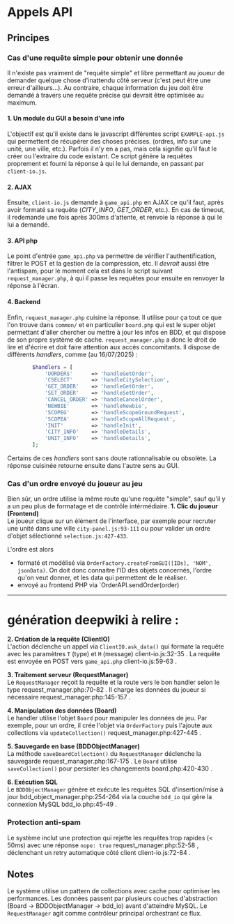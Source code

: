 # Appels API
## Principes
### Cas d'une requête simple pour obtenir une donnée
Il n'existe pas vraiment de "requête simple" et libre permettant au joueur de demander quelque chose d'inattendu côté serveur (c'est peut être une erreur d'ailleurs...).
Au contraire, chaque information du jeu doit être demandé à travers une requête précise qui devrait être optimisée au maximum.
#### 1. Un module du GUI a besoin d'une info
L'objectif est qu'il existe dans le javascript différentes script `EXAMPLE-api.js` qui permettent de récupérer des choses précises. (ordres, info sur une unité, une ville, etc.). Parfois il n'y en a pas, mais cela signifie qu'il faut le créer ou l'extraire du code existant. Ce script génère la requêtes proprement et fourni la réponse à qui le lui demande, en passant par `client-io.js`.
#### 2. AJAX
Ensuite, `client-io.js` demande à `game_api.php` en AJAX ce qu'il faut, après avoir formaté sa requête (_CITY_INFO_, _GET_ORDER_, etc.). En cas de timeout, il redemande une fois après 300ms d'attente, et renvoie la réponse à qui le lui a demandé.
#### 3. API php
Le point d'entrée `game_api.php` va permettre de vérifier l'authentification, filtrer le POST et la gestion de la compression, etc. Il _devrait_ aussi être l'antispam, pour le moment cela est dans le script suivant `request_manager.php`, à qui il passe les requêtes pour ensuite en renvoyer la réponse à l'écran.
#### 4. Backend
Enfin, `request_manager.php` cuisine la réponse. Il utilise pour ça tout ce que l'on trouve dans `common/` et en particulier `board.php` qui est le super objet permettant d'aller chercher ou mettre à jour les infos en BDD, et qui dispose de son propre système de cache. `request_manager.php`  a donc le droit de lire et d'écrire et doit faire attention aux accès concomitants. ll dispose de différents _handlers_, comme (au 16/07/2025) :
```php
        $handlers = [
            'UORDERS'      => 'handleGetOrder',
            'CSELECT'      => 'handleCitySelection',
            'GET_ORDER'    => 'handleGetOrder',
            'SET_ORDER'    => 'handleSetOrder',
            'CANCEL_ORDER' => 'handleCancelOrder',
            'NEWBIE'       => 'handleNewbie',
            'SCOPEG'       => 'handleScopeGroundRequest',
            'SCOPEA'       => 'handleScopeAllRequest',
            'INIT'         => 'handleInit',
            'CITY_INFO'    => 'handleDetails',
            'UNIT_INFO'    => 'handleDetails',
        ];
```
Certains de ces _handlers_ sont sans doute rationnalisable ou obsolète.
La réponse cuisinée retourne ensuite dans l'autre sens au GUI. 

### Cas d'un ordre envoyé du joueur au jeu
Bien sûr, un ordre utilise la même route qu'une requête "simple", sauf qu'il y a un peu plus de formatage et de contrôle intérmédiaire.
**1. Clic du joueur (Frontend)**  
Le joueur clique sur un élément de l'interface, par exemple pour recruter une unité dans une ville `city-panel.js:93-111` ou pour valider un ordre d'objet sélectionné `selection.js:427-433`.

L'ordre est alors 
 - formaté et modélisé via `OrderFactory.createFromGUI([IDs], 'NOM', jsonData)`. On doit donc connaitre l'ID des objets concernés, l'ordre qu'on veut donner, et les data qui permettent de le réaliser.
 - envoyé au frontend PHP via `OrderAPI.sendOrder(order)

______________
# génération deepwiki à relire :

**2. Création de la requête (ClientIO)**  
L'action déclenche un appel via `ClientIO.ask_data()` qui formate la requête avec les paramètres `T` (type) et `M` (message) client-io.js:32-35 . La requête est envoyée en POST vers `game_api.php` client-io.js:59-63 .

**3. Traitement serveur (RequestManager)**  
Le `RequestManager` reçoit la requête et la route vers le bon handler selon le type request_manager.php:70-82 . Il charge les données du joueur si nécessaire request_manager.php:145-157 .

**4. Manipulation des données (Board)**  
Le handler utilise l'objet `Board` pour manipuler les données de jeu. Par exemple, pour un ordre, il crée l'objet via `OrderFactory` puis l'ajoute aux collections via `updateCollection()` request_manager.php:427-445 .

**5. Sauvegarde en base (BDDObjectManager)**  
La méthode `saveBoardCollection()` du `RequestManager` déclenche la sauvegarde request_manager.php:167-175 . Le `Board` utilise `saveCollection()` pour persister les changements board.php:420-430 .

**6. Exécution SQL**  
Le `BDDObjectManager` génère et exécute les requêtes SQL d'insertion/mise à jour bdd_object_manager.php:254-264 via la couche `bdd_io` qui gère la connexion MySQL bdd_io.php:45-49 .


### Protection anti-spam

Le système inclut une protection qui rejette les requêtes trop rapides (< 50ms) avec une réponse `nope: true` request_manager.php:52-58 , déclenchant un retry automatique côté client client-io.js:72-84 .

## Notes

Le système utilise un pattern de collections avec cache pour optimiser les performances. Les données passent par plusieurs couches d'abstraction (Board → BDDObjectManager → bdd_io) avant d'atteindre MySQL. Le `RequestManager` agit comme contrôleur principal orchestrant ce flux.
